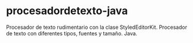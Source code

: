 # procesadordetexto-java
Procesador de texto rudimentario con la clase StyledEditorKit.
Procesador de texto con diferentes tipos, fuentes y tamaño. Java.
